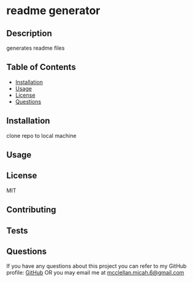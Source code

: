 
  
  # readme generator
 
  ## Description
  generates readme files

  ## Table of Contents
  * [Installation](#installation)
  * [Usage](#usage)
  * [License](#license)
  * [Questions](#questions)

  ## Installation
  clone repo to local machine

  ## Usage

  ## License
  MIT

  ## Contributing

  ## Tests

  ## Questions
  If you have any questions about this project you can refer to my GitHub profile: [GitHub](https://github.com/mcclellan-micah)
  OR you may email me at mcclellan.micah.6@gmail.com
  